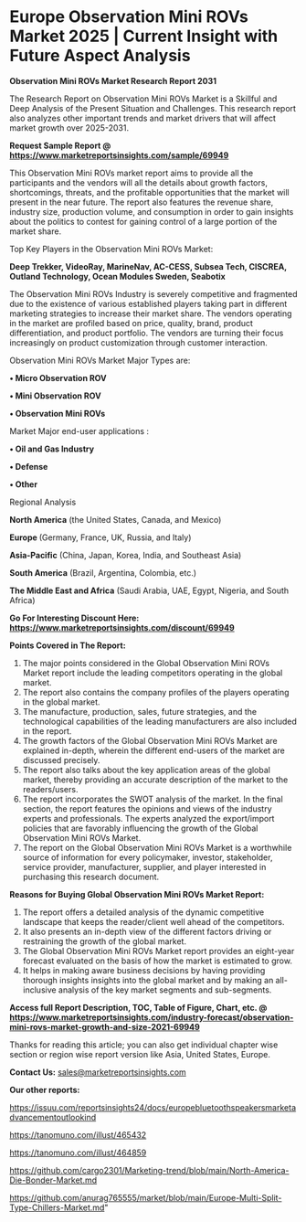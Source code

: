 # Europe Observation Mini ROVs Market 2025 | Current Insight with Future Aspect Analysis

<strong>Observation Mini ROVs Market Research Report 2031</strong>

The Research Report on Observation Mini ROVs Market is a Skillful and Deep Analysis of the Present Situation and Challenges. This research report also analyzes other important trends and market drivers that will affect market growth over 2025-2031.

<strong>Request Sample Report @ <a href=https://www.marketreportsinsights.com/sample/69949>https://www.marketreportsinsights.com/sample/69949</a></strong>

This Observation Mini ROVs market report aims to provide all the participants and the vendors will all the details about growth factors, shortcomings, threats, and the profitable opportunities that the market will present in the near future. The report also features the revenue share, industry size, production volume, and consumption in order to gain insights about the politics to contest for gaining control of a large portion of the market share.

Top Key Players in the Observation Mini ROVs Market:

<strong>Deep Trekker, VideoRay, MarineNav, AC-CESS, Subsea Tech, CISCREA, Outland Technology, Ocean Modules Sweden, Seabotix</strong>

The Observation Mini ROVs Industry is severely competitive and fragmented due to the existence of various established players taking part in different marketing strategies to increase their market share. The vendors operating in the market are profiled based on price, quality, brand, product differentiation, and product portfolio. The vendors are turning their focus increasingly on product customization through customer interaction.

Observation Mini ROVs Market Major Types are:

<strong>• Micro Observation ROV

• Mini Observation ROV

• Observation Mini ROVs</strong>

Market Major end-user applications :

<strong>• Oil and Gas Industry

• Defense

• Other</strong>

Regional Analysis

</u><strong><b>North America</b></strong> (the United States, Canada, and Mexico)

<strong><b>Europe </b></strong>(Germany, France, UK, Russia, and Italy)

<strong><b>Asia-Pacific</b></strong> (China, Japan, Korea, India, and Southeast Asia)

<strong><b>South America</b></strong> (Brazil, Argentina, Colombia, etc.)

<strong><b>The Middle East and Africa</b></strong> (Saudi Arabia, UAE, Egypt, Nigeria, and South Africa)

<strong>Go For Interesting Discount Here: <a href=https://www.marketreportsinsights.com/discount/69949>https://www.marketreportsinsights.com/discount/69949</a></strong>

<strong>Points Covered in The Report:</strong>
<ol>
  <li>The major points considered in the Global Observation Mini ROVs Market report include the leading competitors operating in the global market.</li>
  <li>The report also contains the company profiles of the players operating in the global market.</li>
  <li>The manufacture, production, sales, future strategies, and the technological capabilities of the leading manufacturers are also included in the report.</li>
  <li>The growth factors of the Global Observation Mini ROVs Market are explained in-depth, wherein the different end-users of the market are discussed precisely.</li>
  <li>The report also talks about the key application areas of the global market, thereby providing an accurate description of the market to the readers/users.</li>
  <li>The report incorporates the SWOT analysis of the market. In the final section, the report features the opinions and views of the industry experts and professionals. The experts analyzed the export/import policies that are favorably influencing the growth of the Global Observation Mini ROVs Market.</li>
  <li>The report on the Global Observation Mini ROVs Market is a worthwhile source of information for every policymaker, investor, stakeholder, service provider, manufacturer, supplier, and player interested in purchasing this research document.</li>
</ol>
<strong>Reasons for Buying Global Observation Mini ROVs Market Report:</strong>

<ol>
  <li>The report offers a detailed analysis of the dynamic competitive landscape that keeps the reader/client well ahead of the competitors.</li>
  <li>It also presents an in-depth view of the different factors driving or restraining the growth of the global market.</li>
  <li>The Global Observation Mini ROVs Market report provides an eight-year forecast evaluated on the basis of how the market is estimated to grow.</li>
  <li>It helps in making aware business decisions by having providing thorough insights insights into the global market and by making an all-inclusive analysis of the key market segments and sub-segments.</li>
</ol>
<strong>Access full Report Description, TOC, Table of Figure, Chart, etc. @ <a href=https://www.marketreportsinsights.com/industry-forecast/observation-mini-rovs-market-growth-and-size-2021-69949>https://www.marketreportsinsights.com/industry-forecast/observation-mini-rovs-market-growth-and-size-2021-69949</a></strong>


Thanks for reading this article; you can also get individual chapter wise section or region wise report version like Asia, United States, Europe.

<strong>Contact Us:</strong>
sales@marketreportsinsights.com

<strong>Our other reports:</strong>

<a href=https://issuu.com/reportsinsights24/docs/europebluetoothspeakersmarketadvancementoutlookind>https://issuu.com/reportsinsights24/docs/europebluetoothspeakersmarketadvancementoutlookind</a>

<a href=https://tanomuno.com/illust/465432>https://tanomuno.com/illust/465432</a>

<a href=https://tanomuno.com/illust/464859>https://tanomuno.com/illust/464859</a>

<a href=https://github.com/cargo2301/Marketing-trend/blob/main/North-America-Die-Bonder-Market.md>https://github.com/cargo2301/Marketing-trend/blob/main/North-America-Die-Bonder-Market.md</a>

<a href=https://github.com/anurag765555/market/blob/main/Europe-Multi-Split-Type-Chillers-Market.md>https://github.com/anurag765555/market/blob/main/Europe-Multi-Split-Type-Chillers-Market.md</a>"

